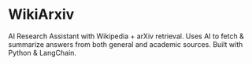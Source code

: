 # WikiArxiv
AI Research Assistant with Wikipedia + arXiv retrieval. Uses AI to fetch &amp; summarize answers from both general and academic sources. Built with Python &amp; LangChain.
